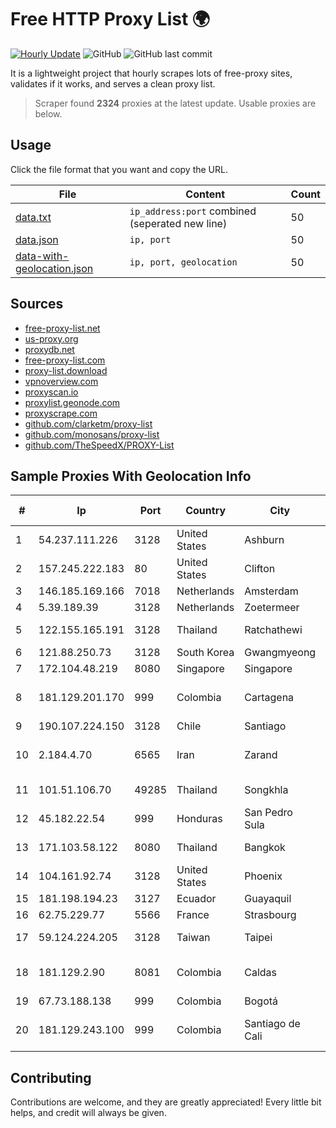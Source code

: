 
# Free HTTP Proxy List 🌍

[![Hourly Update](https://github.com/mertguvencli/http-proxy-list/actions/workflows/main.yml/badge.svg?branch=main)](https://github.com/mertguvencli/http-proxy-list/actions/workflows/main.yml)
![GitHub](https://img.shields.io/github/license/mertguvencli/http-proxy-list)
![GitHub last commit](https://img.shields.io/github/last-commit/mertguvencli/http-proxy-list)

It is a lightweight project that hourly scrapes lots of free-proxy sites, validates if it works, and serves a clean proxy list.


> Scraper found **2324** proxies at the latest update. Usable proxies are below.

## Usage

Click the file format that you want and copy the URL.


|File|Content|Count|
|----|-------|-----|
|[data.txt](https://raw.githubusercontent.com/mertguvencli/http-proxy-list/main/proxy-list/data.txt)|`ip_address:port` combined (seperated new line)|50|
|[data.json](https://raw.githubusercontent.com/mertguvencli/http-proxy-list/main/proxy-list/data.json)|`ip, port`|50|
|[data-with-geolocation.json](https://raw.githubusercontent.com/mertguvencli/http-proxy-list/main/proxy-list/data-with-geolocation.json)|`ip, port, geolocation`|50|

## Sources

* [free-proxy-list.net](https://free-proxy-list.net)
* [us-proxy.org](https://www.us-proxy.org)
* [proxydb.net](http://proxydb.net)
* [free-proxy-list.com](https://free-proxy-list.com/?page=&port=&type%5B%5D=http&type%5B%5D=https&up_time=0&search=Search)
* [proxy-list.download](https://www.proxy-list.download/HTTP)
* [vpnoverview.com](https://vpnoverview.com/privacy/anonymous-browsing/free-proxy-servers)
* [proxyscan.io](https://www.proxyscan.io)
* [proxylist.geonode.com](https://proxylist.geonode.com/api/proxy-list?limit=300&page=1&sort_by=lastChecked&sort_type=desc&protocols=http,https)
* [proxyscrape.com](https://api.proxyscrape.com/v2/?request=displayproxies&protocol=http&timeout=10000&country=all&ssl=all&anonymity=all)
* [github.com/clarketm/proxy-list](https://raw.githubusercontent.com/clarketm/proxy-list/master/proxy-list-raw.txt)
* [github.com/monosans/proxy-list](https://raw.githubusercontent.com/monosans/proxy-list/main/proxies/http.txt)
* [github.com/TheSpeedX/PROXY-List](https://raw.githubusercontent.com/TheSpeedX/PROXY-List/master/http.txt)


## Sample Proxies With Geolocation Info

|#|Ip|Port|Country|City|Internet Service Provider|
|-|--|----|-------|----|-------------------------|
|1|54.237.111.226|3128|United States|Ashburn|Amazon.com, Inc.|
|2|157.245.222.183|80|United States|Clifton|DigitalOcean, LLC|
|3|146.185.169.166|7018|Netherlands|Amsterdam|DigitalOcean, LLC|
|4|5.39.189.39|3128|Netherlands|Zoetermeer|ColoCenter b.v.|
|5|122.155.165.191|3128|Thailand|Ratchathewi|CAT Telecom Public Company Limited|
|6|121.88.250.73|3128|South Korea|Gwangmyeong|DLIVE|
|7|172.104.48.219|8080|Singapore|Singapore|Linode, LLC|
|8|181.129.201.170|999|Colombia|Cartagena|EPM Telecomunicaciones S.A. E.S.P.|
|9|190.107.224.150|3128|Chile|Santiago|WOM S.A.|
|10|2.184.4.70|6565|Iran|Zarand|Iran Telecommunication Company PJS|
|11|101.51.106.70|49285|Thailand|Songkhla|TOT Public Company Limited|
|12|45.182.22.54|999|Honduras|San Pedro Sula|Multicable De Honduras|
|13|171.103.58.122|8080|Thailand|Bangkok|True Internet Co., Ltd.|
|14|104.161.92.74|3128|United States|Phoenix|Input Output Flood LLC|
|15|181.198.194.23|3127|Ecuador|Guayaquil|Telconet S.A|
|16|62.75.229.77|5566|France|Strasbourg|Host Europe GmbH|
|17|59.124.224.205|3128|Taiwan|Taipei|Chunghwa Telecom Co., Ltd.|
|18|181.129.2.90|8081|Colombia|Caldas|EPM Telecomunicaciones S.A. E.S.P.|
|19|67.73.188.138|999|Colombia|Bogotá|CTL LATAM|
|20|181.129.243.100|999|Colombia|Santiago de Cali|EPM Telecomunicaciones S.A. E.S.P.|



## Contributing

Contributions are welcome, and they are greatly appreciated! Every
little bit helps, and credit will always be given.

